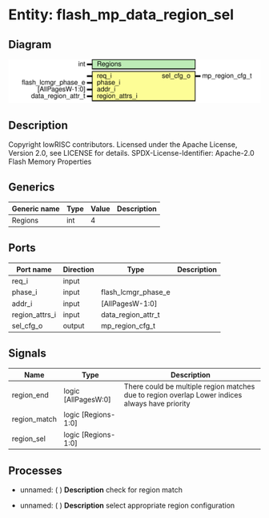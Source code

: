 # Entity: flash_mp_data_region_sel

## Diagram

![Diagram](flash_mp_data_region_sel.svg "Diagram")
## Description

Copyright lowRISC contributors.
 Licensed under the Apache License, Version 2.0, see LICENSE for details.
 SPDX-License-Identifier: Apache-2.0
 Flash Memory Properties
 
## Generics

| Generic name | Type | Value | Description |
| ------------ | ---- | ----- | ----------- |
| Regions      | int  | 4     |             |
## Ports

| Port name      | Direction | Type                | Description |
| -------------- | --------- | ------------------- | ----------- |
| req_i          | input     |                     |             |
| phase_i        | input     | flash_lcmgr_phase_e |             |
| addr_i         | input     | [AllPagesW-1:0]     |             |
| region_attrs_i | input     | data_region_attr_t  |             |
| sel_cfg_o      | output    | mp_region_cfg_t     |             |
## Signals

| Name         | Type                | Description                                                                                      |
| ------------ | ------------------- | ------------------------------------------------------------------------------------------------ |
| region_end   | logic [AllPagesW:0] | There could be multiple region matches due to region overlap Lower indices always have priority  |
| region_match | logic [Regions-1:0] |                                                                                                  |
| region_sel   | logic [Regions-1:0] |                                                                                                  |
## Processes
- unnamed: (  )
**Description**
check for region match

- unnamed: (  )
**Description**
select appropriate region configuration

